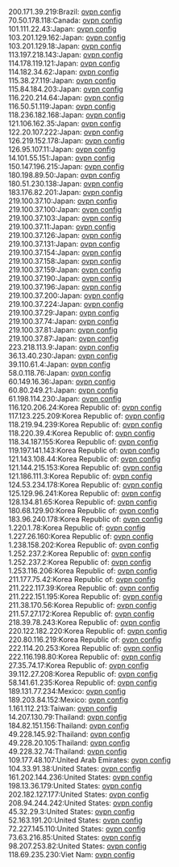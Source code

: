 200.171.39.219:Brazil: [ovpn config](vpn/200_171_39_219.ovpn)  
70.50.178.118:Canada: [ovpn config](vpn/70_50_178_118.ovpn)  
101.111.22.43:Japan: [ovpn config](vpn/101_111_22_43.ovpn)  
103.201.129.162:Japan: [ovpn config](vpn/103_201_129_162.ovpn)  
103.201.129.18:Japan: [ovpn config](vpn/103_201_129_18.ovpn)  
113.197.218.143:Japan: [ovpn config](vpn/113_197_218_143.ovpn)  
114.178.119.121:Japan: [ovpn config](vpn/114_178_119_121.ovpn)  
114.182.34.62:Japan: [ovpn config](vpn/114_182_34_62.ovpn)  
115.38.27.119:Japan: [ovpn config](vpn/115_38_27_119.ovpn)  
115.84.184.203:Japan: [ovpn config](vpn/115_84_184_203.ovpn)  
116.220.214.64:Japan: [ovpn config](vpn/116_220_214_64.ovpn)  
116.50.51.119:Japan: [ovpn config](vpn/116_50_51_119.ovpn)  
118.236.182.168:Japan: [ovpn config](vpn/118_236_182_168.ovpn)  
121.106.162.35:Japan: [ovpn config](vpn/121_106_162_35.ovpn)  
122.20.107.222:Japan: [ovpn config](vpn/122_20_107_222.ovpn)  
126.219.152.178:Japan: [ovpn config](vpn/126_219_152_178.ovpn)  
126.95.107.11:Japan: [ovpn config](vpn/126_95_107_11.ovpn)  
14.101.55.151:Japan: [ovpn config](vpn/14_101_55_151.ovpn)  
150.147.196.215:Japan: [ovpn config](vpn/150_147_196_215.ovpn)  
180.198.89.50:Japan: [ovpn config](vpn/180_198_89_50.ovpn)  
180.51.230.138:Japan: [ovpn config](vpn/180_51_230_138.ovpn)  
183.176.82.201:Japan: [ovpn config](vpn/183_176_82_201.ovpn)  
219.100.37.10:Japan: [ovpn config](vpn/219_100_37_10.ovpn)  
219.100.37.100:Japan: [ovpn config](vpn/219_100_37_100.ovpn)  
219.100.37.103:Japan: [ovpn config](vpn/219_100_37_103.ovpn)  
219.100.37.11:Japan: [ovpn config](vpn/219_100_37_11.ovpn)  
219.100.37.126:Japan: [ovpn config](vpn/219_100_37_126.ovpn)  
219.100.37.131:Japan: [ovpn config](vpn/219_100_37_131.ovpn)  
219.100.37.154:Japan: [ovpn config](vpn/219_100_37_154.ovpn)  
219.100.37.158:Japan: [ovpn config](vpn/219_100_37_158.ovpn)  
219.100.37.159:Japan: [ovpn config](vpn/219_100_37_159.ovpn)  
219.100.37.190:Japan: [ovpn config](vpn/219_100_37_190.ovpn)  
219.100.37.196:Japan: [ovpn config](vpn/219_100_37_196.ovpn)  
219.100.37.200:Japan: [ovpn config](vpn/219_100_37_200.ovpn)  
219.100.37.224:Japan: [ovpn config](vpn/219_100_37_224.ovpn)  
219.100.37.29:Japan: [ovpn config](vpn/219_100_37_29.ovpn)  
219.100.37.74:Japan: [ovpn config](vpn/219_100_37_74.ovpn)  
219.100.37.81:Japan: [ovpn config](vpn/219_100_37_81.ovpn)  
219.100.37.87:Japan: [ovpn config](vpn/219_100_37_87.ovpn)  
223.218.113.9:Japan: [ovpn config](vpn/223_218_113_9.ovpn)  
36.13.40.230:Japan: [ovpn config](vpn/36_13_40_230.ovpn)  
39.110.61.4:Japan: [ovpn config](vpn/39_110_61_4.ovpn)  
58.0.118.76:Japan: [ovpn config](vpn/58_0_118_76.ovpn)  
60.149.16.36:Japan: [ovpn config](vpn/60_149_16_36.ovpn)  
60.80.249.21:Japan: [ovpn config](vpn/60_80_249_21.ovpn)  
61.198.114.230:Japan: [ovpn config](vpn/61_198_114_230.ovpn)  
116.120.206.24:Korea Republic of: [ovpn config](vpn/116_120_206_24.ovpn)  
117.123.225.209:Korea Republic of: [ovpn config](vpn/117_123_225_209.ovpn)  
118.219.94.239:Korea Republic of: [ovpn config](vpn/118_219_94_239.ovpn)  
118.220.39.4:Korea Republic of: [ovpn config](vpn/118_220_39_4.ovpn)  
118.34.187.155:Korea Republic of: [ovpn config](vpn/118_34_187_155.ovpn)  
119.197.141.143:Korea Republic of: [ovpn config](vpn/119_197_141_143.ovpn)  
121.143.108.44:Korea Republic of: [ovpn config](vpn/121_143_108_44.ovpn)  
121.144.215.153:Korea Republic of: [ovpn config](vpn/121_144_215_153.ovpn)  
121.186.111.3:Korea Republic of: [ovpn config](vpn/121_186_111_3.ovpn)  
124.53.234.178:Korea Republic of: [ovpn config](vpn/124_53_234_178.ovpn)  
125.129.96.241:Korea Republic of: [ovpn config](vpn/125_129_96_241.ovpn)  
128.134.81.65:Korea Republic of: [ovpn config](vpn/128_134_81_65.ovpn)  
180.68.129.90:Korea Republic of: [ovpn config](vpn/180_68_129_90.ovpn)  
183.96.240.178:Korea Republic of: [ovpn config](vpn/183_96_240_178.ovpn)  
1.220.1.78:Korea Republic of: [ovpn config](vpn/1_220_1_78.ovpn)  
1.227.26.160:Korea Republic of: [ovpn config](vpn/1_227_26_160.ovpn)  
1.238.158.202:Korea Republic of: [ovpn config](vpn/1_238_158_202.ovpn)  
1.252.237.2:Korea Republic of: [ovpn config](vpn/1_252_237_2.ovpn)  
1.252.237.2:Korea Republic of: [ovpn config](vpn/1_252_237_2.ovpn)  
1.253.116.206:Korea Republic of: [ovpn config](vpn/1_253_116_206.ovpn)  
211.177.75.42:Korea Republic of: [ovpn config](vpn/211_177_75_42.ovpn)  
211.222.117.39:Korea Republic of: [ovpn config](vpn/211_222_117_39.ovpn)  
211.222.151.195:Korea Republic of: [ovpn config](vpn/211_222_151_195.ovpn)  
211.38.170.56:Korea Republic of: [ovpn config](vpn/211_38_170_56.ovpn)  
211.57.27.172:Korea Republic of: [ovpn config](vpn/211_57_27_172.ovpn)  
218.39.78.243:Korea Republic of: [ovpn config](vpn/218_39_78_243.ovpn)  
220.122.182.220:Korea Republic of: [ovpn config](vpn/220_122_182_220.ovpn)  
220.80.116.219:Korea Republic of: [ovpn config](vpn/220_80_116_219.ovpn)  
222.114.20.253:Korea Republic of: [ovpn config](vpn/222_114_20_253.ovpn)  
222.116.198.80:Korea Republic of: [ovpn config](vpn/222_116_198_80.ovpn)  
27.35.74.17:Korea Republic of: [ovpn config](vpn/27_35_74_17.ovpn)  
39.112.27.208:Korea Republic of: [ovpn config](vpn/39_112_27_208.ovpn)  
58.141.61.235:Korea Republic of: [ovpn config](vpn/58_141_61_235.ovpn)  
189.131.77.234:Mexico: [ovpn config](vpn/189_131_77_234.ovpn)  
189.203.84.152:Mexico: [ovpn config](vpn/189_203_84_152.ovpn)  
1.161.112.213:Taiwan: [ovpn config](vpn/1_161_112_213.ovpn)  
14.207.130.79:Thailand: [ovpn config](vpn/14_207_130_79.ovpn)  
184.82.151.156:Thailand: [ovpn config](vpn/184_82_151_156.ovpn)  
49.228.145.92:Thailand: [ovpn config](vpn/49_228_145_92.ovpn)  
49.228.20.105:Thailand: [ovpn config](vpn/49_228_20_105.ovpn)  
49.228.32.74:Thailand: [ovpn config](vpn/49_228_32_74.ovpn)  
109.177.48.107:United Arab Emirates: [ovpn config](vpn/109_177_48_107.ovpn)  
104.33.91.38:United States: [ovpn config](vpn/104_33_91_38.ovpn)  
161.202.144.236:United States: [ovpn config](vpn/161_202_144_236.ovpn)  
198.13.36.179:United States: [ovpn config](vpn/198_13_36_179.ovpn)  
202.182.127.177:United States: [ovpn config](vpn/202_182_127_177.ovpn)  
208.94.244.242:United States: [ovpn config](vpn/208_94_244_242.ovpn)  
45.32.29.3:United States: [ovpn config](vpn/45_32_29_3.ovpn)  
52.163.191.20:United States: [ovpn config](vpn/52_163_191_20.ovpn)  
72.227.145.110:United States: [ovpn config](vpn/72_227_145_110.ovpn)  
73.63.216.85:United States: [ovpn config](vpn/73_63_216_85.ovpn)  
98.207.253.82:United States: [ovpn config](vpn/98_207_253_82.ovpn)  
118.69.235.230:Viet Nam: [ovpn config](vpn/118_69_235_230.ovpn)  

